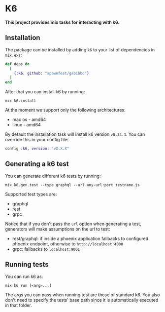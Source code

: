 # K6

**This project provides mix tasks for interacting with k6.**


## Installation

The package can be installed by adding `k6` to your list of dependencies in `mix.exs`:

```elixir
def deps do
  [
    {:k6, github: "spawnfest/gabibbo"}
  ]
end
```

After that you can install k6 by running:

```shell
mix k6.install
```

At the moment we support only the following architectures:

* mac os - amd64
* linux  - amd64

By default the installation task will install k6 version `v0.34.1`.
You can override this in your config file:

```elixir
config :k6, version: "vX.X.X"
```

## Generating a k6 test

You can generate different k6 tests by running:

```shell
mix k6.gen.test --type graphql --url any-url:port testname.js
```

Supported test types are:

* graphql
* rest
* grpc

Notice that if you don't pass the `url` option when generating a test, generators will make assumptions on the url to test:

* rest/graphql: if inside a phoenix application fallbacks to configured phoenix endpoint, otherwise to `http://localhost:4000`
* grpc: fallbacks to `localhost:9001`

## Running tests

You can run k6 as:

```shell
mix k6 run [<arg>...]
```

The args you can pass when running test are those of standard k6. You also don't need to specify the tests' base path since it is automatically executed in that folder.
